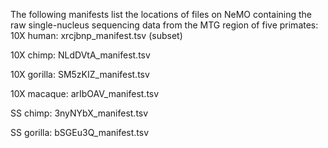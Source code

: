 The following manifests list the locations of files on NeMO containing the raw single-nucleus sequencing data from the MTG region of five primates:
10X human: xrcjbnp_manifest.tsv (subset)

10X chimp: NLdDVtA_manifest.tsv  

10X gorilla:  SM5zKIZ_manifest.tsv

10X macaque: arIbOAV_manifest.tsv

SS chimp: 3nyNYbX_manifest.tsv

SS gorilla: bSGEu3Q_manifest.tsv
